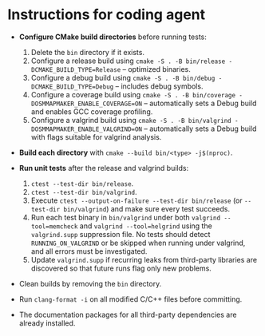 # Instructions for coding agent

- **Configure CMake build directories** before running tests:
  1. Delete the `bin` directory if it exists.
  2. Configure a release build using `cmake -S . -B bin/release -DCMAKE_BUILD_TYPE=Release` – optimized binaries.
  3. Configure a debug build using `cmake -S . -B bin/debug -DCMAKE_BUILD_TYPE=Debug` – includes debug symbols.
  4. Configure a coverage build using `cmake -S . -B bin/coverage -DOSMMAPMAKER_ENABLE_COVERAGE=ON` – automatically sets a Debug build and enables GCC coverage profiling.
  5. Configure a valgrind build using `cmake -S . -B bin/valgrind -DOSMMAPMAKER_ENABLE_VALGRIND=ON` – automatically sets a Debug build with flags suitable for valgrind analysis.

- **Build each directory** with `cmake --build bin/<type> -j$(nproc)`.

- **Run unit tests** after the release and valgrind builds:
  1. `ctest --test-dir bin/release`.
  2. `ctest --test-dir bin/valgrind`.
  3. Execute `ctest --output-on-failure --test-dir bin/release` (or `--test-dir bin/valgrind`) and make sure every test succeeds.
  4. Run each test binary in `bin/valgrind` under both `valgrind --tool=memcheck` and `valgrind --tool=helgrind` using the `valgrind.supp` suppression file. No tests should detect `RUNNING_ON_VALGRIND` or be skipped when running under valgrind, and all errors must be investigated.
  5. Update `valgrind.supp` if recurring leaks from third-party libraries are discovered so that future runs flag only new problems.

- Clean builds by removing the `bin` directory.
- Run `clang-format -i` on all modified C/C++ files before committing.
- The documentation packages for all third-party dependencies are already installed.
